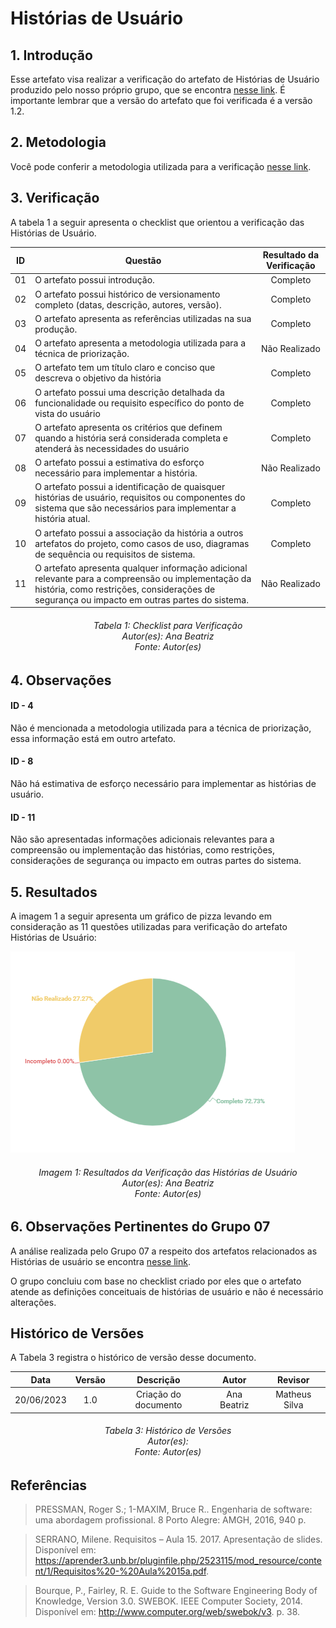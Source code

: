 # Histórias de Usuário

## 1. Introdução
Esse artefato visa realizar a verificação do artefato de Histórias de Usuário produzido pelo nosso próprio grupo, que se encontra [nesse link](https://requisitos-de-software.github.io/2023.1-Twitch/modelagem/user_stories/).
É importante lembrar que a versão do artefato que foi verificada é a versão 1.2.

## 2. Metodologia
Você pode conferir a metodologia utilizada para a verificação [nesse link](https://requisitos-de-software.github.io/2023.1-Twitch/verificacao_grupo01/planejamento/).

## 3. Verificação

A tabela 1 a seguir apresenta o checklist que orientou a verificação das Histórias de Usuário.

| ID |Questão| Resultado da Verificação |
| :---: | --- | :---: |
| 01 | O artefato possui introdução.  | Completo |
| 02 | O artefato possui histórico de versionamento completo (datas, descrição, autores, versão).  | Completo |
| 03 | O artefato apresenta as referências utilizadas na sua produção.  | Completo |
| 04 | O artefato apresenta a metodologia utilizada para a técnica de priorização.  | Não Realizado |
| 05 | O artefato tem um título claro e conciso que descreva o objetivo da história | Completo |
| 06 | O artefato possui uma descrição detalhada da funcionalidade ou requisito específico do ponto de vista do usuário | Completo |
| 07 | O artefato apresenta os critérios que definem quando a história será considerada completa e atenderá às necessidades do usuário| Completo |
| 08 | O artefato possui a estimativa do esforço necessário para implementar a história. | Não Realizado |
| 09 | O artefato possui a identificação de quaisquer histórias de usuário, requisitos ou componentes do sistema que são necessários para implementar a história atual. | Completo |
| 10 | O artefato possui a associação da história a outros artefatos do projeto, como casos de uso, diagramas de sequência ou requisitos de sistema. | Completo |
| 11 | O artefato apresenta qualquer informação adicional relevante para a compreensão ou implementação da história, como restrições, considerações de segurança ou impacto em outras partes do sistema.| Não Realizado |


<h6 align = "center"> Tabela 1: Checklist para Verificação
<br> Autor(es): Ana Beatriz
<br>Fonte: Autor(es)</h6>

## 4. Observações

#### ID - 4
Não é mencionada a metodologia utilizada para a técnica de priorização, essa informação está em outro artefato.

#### ID - 8
Não há estimativa de esforço necessário para implementar as histórias de usuário.

#### ID - 11
Não são apresentadas informações adicionais relevantes para a compreensão ou implementação das histórias, como restrições, considerações de segurança ou impacto em outras partes do sistema.

## 5. Resultados
A imagem 1 a seguir apresenta um gráfico de pizza levando em consideração as 11 questões utilizadas para verificação do artefato Histórias de Usuário:

![Resultados Histórias de Usuário](./imagens/verifica_userstory.png)

<h6 align = "center"> Imagem 1: Resultados da Verificação das Histórias de Usuário
<br> Autor(es): Ana Beatriz
<br>Fonte: Autor(es)</h6>

## 6. Observações Pertinentes do Grupo 07
A análise realizada pelo Grupo 07 a respeito dos artefatos relacionados as Histórias de usuário se encontra [nesse link](https://requisitos-de-software.github.io/2023.1-Petz/analise/teste/historiasUsuario/).

O grupo concluiu com base no checklist criado por eles que o artefato atende as definições conceituais de histórias de usuário e não é necessário alterações.

## Histórico de Versões

A Tabela 3 registra o histórico de versão desse documento.

|**Data** | **Versão** | **Descrição** | **Autor** | **Revisor** |
|:---: | :---: | :---: | :---: | :---: |
| 20/06/2023| 1.0 | Criação do documento | Ana Beatriz | Matheus Silva |

<h6 align = "center"> Tabela 3: Histórico de Versões
<br> Autor(es): 
<br>Fonte: Autor(es)</h6>

## Referências
> PRESSMAN, Roger S.; 1-MAXIM, Bruce R.. Engenharia de software: uma abordagem profissional. 8 Porto Alegre: AMGH, 2016, 940 p.

>SERRANO, Milene. Requisitos – Aula 15. 2017. Apresentação de slides. Disponível em: https://aprender3.unb.br/pluginfile.php/2523115/mod_resource/content/1/Requisitos%20-%20Aula%2015a.pdf.

>Bourque, P., Fairley, R. E. Guide to the Software Engineering Body of Knowledge, Version 3.0. SWEBOK. IEEE Computer Society, 2014. Disponível em: http://www.computer.org/web/swebok/v3. p. 38.
